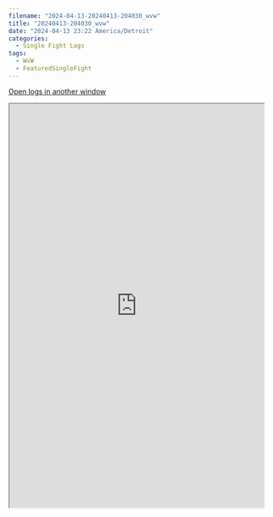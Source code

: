 ```yaml
---
filename: "2024-04-13-20240413-204030_wvw"
title: "20240413-204030_wvw"
date: "2024-04-13 23:22 America/Detroit"
categories:
  - Single Fight Logs
tags:
  - WvW
  - FeaturedSingleFight
---
```

<a href="https://wvw.report/EIeX-20240413-204030_wvw" target="_blank">Open logs in another window</a>


<iframe src="https://wvw.report/EIeX-20240413-204030_wvw" width="100%" height="800" style="display:block; margin: 0 auto;"> </iframe>